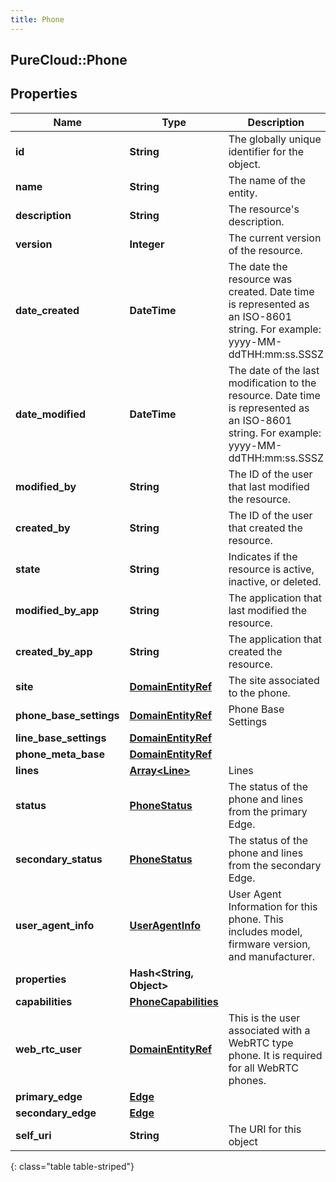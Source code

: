 ```yaml
---
title: Phone
---
```

## PureCloud::Phone

## Properties

|Name | Type | Description | Notes|
|------------ | ------------- | ------------- | -------------|
| **id** | **String** | The globally unique identifier for the object. | [optional] |
| **name** | **String** | The name of the entity. | |
| **description** | **String** | The resource&#39;s description. | [optional] |
| **version** | **Integer** | The current version of the resource. | [optional] |
| **date_created** | **DateTime** | The date the resource was created. Date time is represented as an ISO-8601 string. For example: yyyy-MM-ddTHH:mm:ss.SSSZ | [optional] |
| **date_modified** | **DateTime** | The date of the last modification to the resource. Date time is represented as an ISO-8601 string. For example: yyyy-MM-ddTHH:mm:ss.SSSZ | [optional] |
| **modified_by** | **String** | The ID of the user that last modified the resource. | [optional] |
| **created_by** | **String** | The ID of the user that created the resource. | [optional] |
| **state** | **String** | Indicates if the resource is active, inactive, or deleted. | [optional] |
| **modified_by_app** | **String** | The application that last modified the resource. | [optional] |
| **created_by_app** | **String** | The application that created the resource. | [optional] |
| **site** | [**DomainEntityRef**](DomainEntityRef.html) | The site associated to the phone. | |
| **phone_base_settings** | [**DomainEntityRef**](DomainEntityRef.html) | Phone Base Settings | |
| **line_base_settings** | [**DomainEntityRef**](DomainEntityRef.html) |  | [optional] |
| **phone_meta_base** | [**DomainEntityRef**](DomainEntityRef.html) |  | [optional] |
| **lines** | [**Array&lt;Line&gt;**](Line.html) | Lines | |
| **status** | [**PhoneStatus**](PhoneStatus.html) | The status of the phone and lines from the primary Edge. | [optional] |
| **secondary_status** | [**PhoneStatus**](PhoneStatus.html) | The status of the phone and lines from the secondary Edge. | [optional] |
| **user_agent_info** | [**UserAgentInfo**](UserAgentInfo.html) | User Agent Information for this phone. This includes model, firmware version, and manufacturer. | [optional] |
| **properties** | **Hash&lt;String, Object&gt;** |  | [optional] |
| **capabilities** | [**PhoneCapabilities**](PhoneCapabilities.html) |  | [optional] |
| **web_rtc_user** | [**DomainEntityRef**](DomainEntityRef.html) | This is the user associated with a WebRTC type phone.  It is required for all WebRTC phones. | [optional] |
| **primary_edge** | [**Edge**](Edge.html) |  | [optional] |
| **secondary_edge** | [**Edge**](Edge.html) |  | [optional] |
| **self_uri** | **String** | The URI for this object | [optional] |
{: class="table table-striped"}


